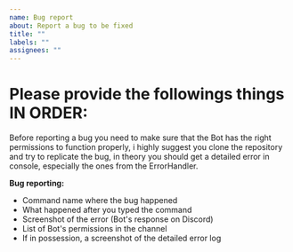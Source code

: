 ```yaml
---
name: Bug report
about: Report a bug to be fixed
title: ""
labels: ""
assignees: ""
---
```


# Please provide the followings things IN ORDER:

Before reporting a bug you need to make sure that the Bot has the right permissions to function properly, i highly suggest you clone the repository and try to replicate the bug, in theory you should get a detailed error in console, especially the ones from the ErrorHandler.

**Bug reporting:**

- Command name where the bug happened
- What happened after you typed the command
- Screenshot of the error (Bot's response on Discord)
- List of Bot's permissions in the channel
- If in possession, a screenshot of the detailed error log

